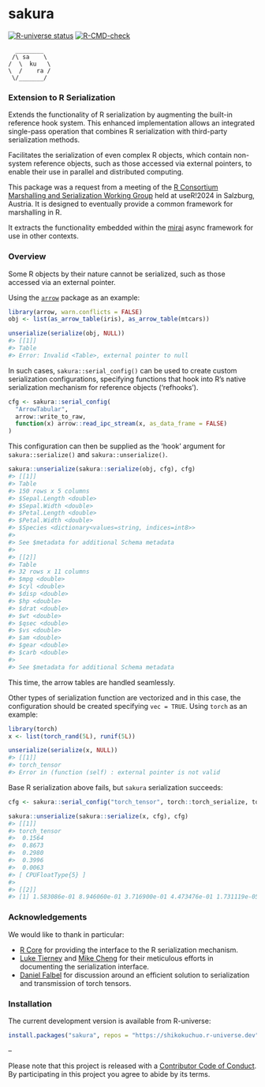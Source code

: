 
<!-- README.md is generated from README.Rmd. Please edit that file -->

# sakura

<!-- badges: start -->

[![R-universe
status](https://shikokuchuo.r-universe.dev/badges/sakura)](https://shikokuchuo.r-universe.dev/sakura)
[![R-CMD-check](https://github.com/shikokuchuo/sakura/workflows/R-CMD-check/badge.svg)](https://github.com/shikokuchuo/sakura/actions)
<!-- badges: end -->

      ________  
     /\ sa    \
    /  \  ku   \
    \  /    ra /
     \/_______/

### Extension to R Serialization

Extends the functionality of R serialization by augmenting the built-in
reference hook system. This enhanced implementation allows an integrated
single-pass operation that combines R serialization with third-party
serialization methods.

Facilitates the serialization of even complex R objects, which contain
non-system reference objects, such as those accessed via external
pointers, to enable their use in parallel and distributed computing.

This package was a request from a meeting of the [R
Consortium](https://r-consortium.org/) [Marshalling and Serialization
Working Group](https://github.com/RConsortium/marshalling-wg/) held at
useR!2024 in Salzburg, Austria. It is designed to eventually provide a
common framework for marshalling in R.

It extracts the functionality embedded within the
[mirai](https://github.com/shikokuchuo/mirai) async framework for use in
other contexts.

### Overview

Some R objects by their nature cannot be serialized, such as those
accessed via an external pointer.

Using the [`arrow`](https://arrow.apache.org/docs/r/) package as an
example:

``` r
library(arrow, warn.conflicts = FALSE)
obj <- list(as_arrow_table(iris), as_arrow_table(mtcars))

unserialize(serialize(obj, NULL))
#> [[1]]
#> Table
#> Error: Invalid <Table>, external pointer to null
```

In such cases, `sakura::serial_config()` can be used to create custom
serialization configurations, specifying functions that hook into R’s
native serialization mechanism for reference objects (‘refhooks’).

``` r
cfg <- sakura::serial_config(
  "ArrowTabular",
  arrow::write_to_raw,
  function(x) arrow::read_ipc_stream(x, as_data_frame = FALSE)
)
```

This configuration can then be supplied as the ‘hook’ argument for
`sakura::serialize()` and `sakura::unserialize()`.

``` r
sakura::unserialize(sakura::serialize(obj, cfg), cfg)
#> [[1]]
#> Table
#> 150 rows x 5 columns
#> $Sepal.Length <double>
#> $Sepal.Width <double>
#> $Petal.Length <double>
#> $Petal.Width <double>
#> $Species <dictionary<values=string, indices=int8>>
#> 
#> See $metadata for additional Schema metadata
#> 
#> [[2]]
#> Table
#> 32 rows x 11 columns
#> $mpg <double>
#> $cyl <double>
#> $disp <double>
#> $hp <double>
#> $drat <double>
#> $wt <double>
#> $qsec <double>
#> $vs <double>
#> $am <double>
#> $gear <double>
#> $carb <double>
#> 
#> See $metadata for additional Schema metadata
```

This time, the arrow tables are handled seamlessly.

Other types of serialization function are vectorized and in this case,
the configuration should be created specifying `vec = TRUE`. Using
`torch` as an example:

``` r
library(torch)
x <- list(torch_rand(5L), runif(5L))

unserialize(serialize(x, NULL))
#> [[1]]
#> torch_tensor
#> Error in (function (self) : external pointer is not valid
```

Base R serialization above fails, but `sakura` serialization succeeds:

``` r
cfg <- sakura::serial_config("torch_tensor", torch::torch_serialize, torch::torch_load, vec = TRUE)

sakura::unserialize(sakura::serialize(x, cfg), cfg)
#> [[1]]
#> torch_tensor
#>  0.1564
#>  0.8673
#>  0.2980
#>  0.3996
#>  0.0063
#> [ CPUFloatType{5} ]
#> 
#> [[2]]
#> [1] 1.583086e-01 8.946060e-01 3.716900e-01 4.473476e-01 1.731119e-05
```

### Acknowledgements

We would like to thank in particular:

- [R Core](https://www.r-project.org/contributors.html) for providing
  the interface to the R serialization mechanism.
- [Luke Tierney](https://github.com/ltierney/) and [Mike
  Cheng](https://github.com/coolbutuseless) for their meticulous efforts
  in documenting the serialization interface.
- [Daniel Falbel](https://github.com/dfalbel) for discussion around an
  efficient solution to serialization and transmission of torch tensors.

### Installation

The current development version is available from R-universe:

``` r
install.packages("sakura", repos = "https://shikokuchuo.r-universe.dev")
```

–

Please note that this project is released with a [Contributor Code of
Conduct](https://shikokuchuo.net/sakura/CODE_OF_CONDUCT.html). By
participating in this project you agree to abide by its terms.
